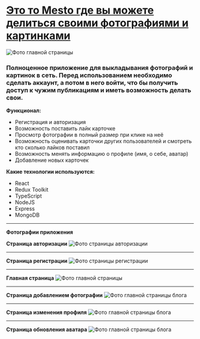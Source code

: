 # [Это то Mesto где вы можете делиться своими фотографиями и картинками](https://mesto-photo-social-media.vercel.app)

![Фото главной страницы](https://thumb.cloud.mail.ru/weblink/thumb/xw1/LRZn/k2vSFj79n)

### Полноценное приложение для выкладывания фотографий и картинок в сеть. Перед использованием необходимо сделать аккаунт, а потом в него войти, что бы получить доступ к чужим публикациям и иметь возможность делать свои.

**Функционал:**

- Регистрация и авторизация
- Возможность поставить лайк карточке
- Просмотр фотографии в полный размер при клике на неё
- Возможность оценивать карточки других пользователей и смотреть кто сколько лайков поставил
- Возможность менять информацию о профиле (имя, о себе, аватар)
- Добавление новых карточек

**Какие технологии используются:**

- React
- Redux Toolkit
- TypeScript
- NodeJS
- Express
- MongoDB

---

**Фотографии приложения**

**Страница авторизации**
![Фото страницы авторизации](https://thumb.cloud.mail.ru/weblink/thumb/xw1/BjbE/9nEgJCfBz)

---

**Страница регистрации**
![Фото страницы регистрации](https://thumb.cloud.mail.ru/weblink/thumb/xw1/qUzt/VHB7tYAnD)

---

**Главная страница**
![Фото главной страницы](https://thumb.cloud.mail.ru/weblink/thumb/xw1/LRZn/k2vSFj79n)

---

**Страница добавлением фотографии**
![Фото главной страницы блога](https://thumb.cloud.mail.ru/weblink/thumb/xw1/Hv21/t2x2LZRK1)

---

**Страница изменения профиля**
![Фото главной страницы блога](https://thumb.cloud.mail.ru/weblink/thumb/xw1/RcA9/ijSkPd3Mh)

---

**Страница обновления аватара**
![Фото главной страницы блога](https://thumb.cloud.mail.ru/weblink/thumb/xw1/6fqm/SzWc3phoA)
